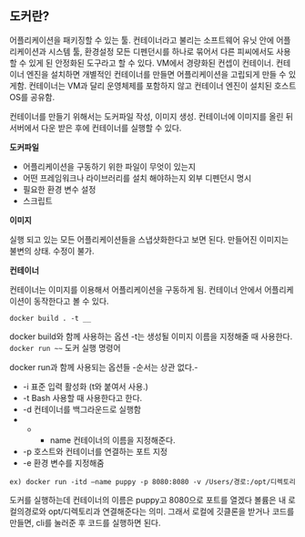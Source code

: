 ## 도커란?

어플리케이션을 패키징할 수 있는 툴. 컨테이너라고 불리는 소프트웨어 유닛 안에 어플리케이션과 시스템 툴, 환경설정 모든 디펜던시를 하나로 묶어서 다른 피씨에서도 사용할 수 있게 된 안정화된 도구라고 할 수 있다. VM에서 경량화된 컨셉이 컨테이너. 컨테이너 엔진을 설치하면 개별적인 컨테이너를 만들면 어플리케이션을 고립되게 만들 수 있게함. 컨테이너는 VM과 달리 운영체제를 포함하지 않고 컨테이너 엔진이 설치된 호스트 OS를 공유함.

컨테이너를 만들기 위해서는 도커파일 작성, 이미지 생성. 컨테이너에 이미지를 올린 뒤 서버에서 다운 받은 후에 컨테이너를 실행할 수 있다.

**도커파일**

- 어플리케이션을 구동하기 위한 파일이 무엇이 있는지
- 어떤 프레임워크나 라이브러리를 설치 해야하는지 외부 디펜던시 명시
- 필요한 환경 변수 설정
- 스크립트

**이미지**

실행 되고 있는 모든 어플리케이션들을 스냅샷화한다고 보면 된다. 만들어진 이미지는 불변의 상태. 수정이 불가.

**컨테이너**

컨테이너는 이미지를 이용해서 어플리케이션을 구동하게 됨. 
컨테이너 안에서 어플리케이션이 동작한다고 볼 수 있다.

`docker build . -t __ `

docker build와 함께 사용하는 옵션 -t는 생성될 이미지 이름을 지정해줄 때 사용한다.
`docker run ~~`
도커 실행 명령어

docker run과 함께 사용되는 옵션들 -순서는 상관 없다.-

- -i 표준 입력 활성화 (t와 붙여서 사용.)
- -t Bash 사용할 때 사용한다고 한다.
- -d 컨테이너를 백그라운드로 실행함
- - - name 컨테이너의 이름을 지정해준다.
- -p 호스트와 컨테이너를 연결하는 포트 지정
- -e 환경 변수를 지정해줌

`ex) docker run -itd —name puppy -p 8080:8080 -v /Users/경로:/opt/디렉토리`

도커를 실행하는데 컨테이너의 이름은 puppy고 8080으로 포트를 열겠다 볼륨은 내 로컬의경로와 opt/디렉토리과 연결해준다는 의미. 그래서 로컬에 깃클론을 받거나 코드를 만들면, cli를 눌러준 후 코드를 실행하면 된다.

